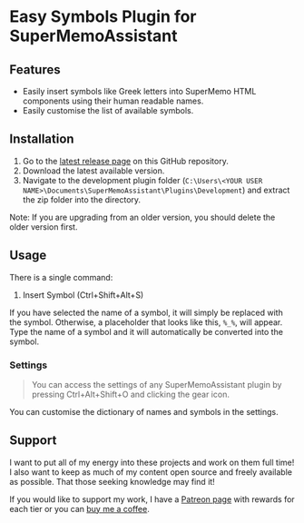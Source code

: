 # Easy Symbols Plugin for SuperMemoAssistant

## Features

- Easily insert symbols like Greek letters into SuperMemo HTML components using their human readable names.
- Easily customise the list of available symbols.

## Installation

1. Go to the [latest release page](https://github.com/bjsi/SuperMemoAssistant.Plugins.HtmlTables/releases/latest) on this GitHub repository.
2. Download the latest available version.
3. Navigate to the development plugin folder (`C:\Users\<YOUR USER NAME>\Documents\SuperMemoAssistant\Plugins\Development`) and extract the zip folder into the directory.

Note: If you are upgrading from an older version, you should delete the older version first.

## Usage

There is a single command:

1. Insert Symbol (Ctrl+Shift+Alt+S)

If you have selected the name of a symbol, it will simply be replaced with the symbol. Otherwise, a placeholder that looks like this, `%_%`, will appear. Type the name of a symbol and it will automatically be converted into the symbol.

### Settings

> You can access the settings of any SuperMemoAssistant plugin by pressing Ctrl+Alt+Shift+O and clicking the gear icon.

You can customise the dictionary of names and symbols in the settings.

## Support

I want to put all of my energy into these projects and work on them full time! I also want to keep as much of my content open source and freely available as possible. That those seeking knowledge may find it!

If you would like to support my work, I have a [Patreon page](https://www.patreon.com/experimental_learning) with rewards for each tier or you can [buy me a coffee](https://www.buymeacoffee.com/experilearning).
